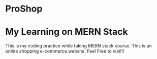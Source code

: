 # ProShop
My Learning on MERN Stack
=========================

This is my coding practice while taking MERN stack course. This is an online shopping e-commerce website. Feel Free to vist!!!

